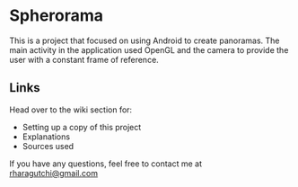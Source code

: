 # Spherorama #

This is a project that focused on using Android to create panoramas. The main activity in the application used OpenGL and the camera to provide the user with a constant frame of reference.

## Links ##

Head over to the wiki section for:
  * Setting up a copy of this project
  * Explanations
  * Sources used

If you have any questions, feel free to contact me at rharagutchi@gmail.com